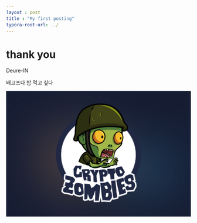 ```yaml
---
layout : post
title : "My first posting"
typora-root-url: ../
---
```

# thank you
Deure-IN

배고프다 밥 먹고 싶다

![크립토좀비](/images/2024-10-03-first/2024-10-03-first/크립토좀비.png)
